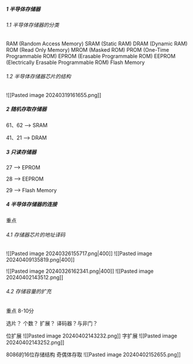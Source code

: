 ##### 1 半导体存储器
###### 1.1 半导体存储器的分类
RAM (Random Access Memory)
	SRAM (Static RAM)
	DRAM (Dynamic RAM)
ROM (Read Only Memory)
	MROM (Masked ROM)
	PROM (One-Time Programmable ROM)
	EPROM (Erasable Programmable ROM)
	EEPROM (Electrically Erasable Programmable ROM)
	Flash Memory
###### 1.2 半导体存储器芯片的结构
![[Pasted image 20240319161655.png]]
##### 2 随机存取存储器
61、62  -->   SRAM

41、21  -->   DRAM

##### 3 只读存储器
27  -->  EPROM

28  -->  EEPROM

29 --> Flash Memory

##### 4 半导体存储器的连接
重点
###### 4.1 存储器芯片的地址译码
![[Pasted image 20240326155717.png|400]]
![[Pasted image 20240409135819.png|400]]

![[Pasted image 20240326162341.png|400]]
![[Pasted image 20240402143512.png]]

###### 4.2 存储容量的扩充
重点 8-10分

选片？
个数？
扩展？
译码器？与非门？


位扩展
![[Pasted image 20240402143232.png]]
字扩展
![[Pasted image 20240402143252.png]]

8086的16位存储结构
奇偶体存取
![[Pasted image 20240402152655.png]]

